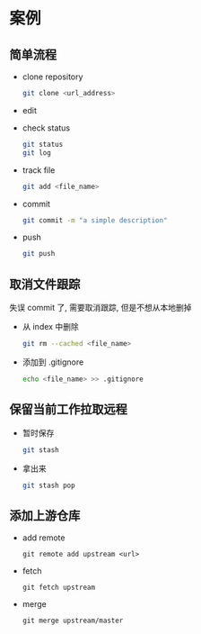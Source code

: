 # 案例

## 简单流程

- clone repository

  ```bash
  git clone <url_address>
  ```

- edit
- check status

  ```bash
  git status
  git log
  ```

- track file

  ```bash
  git add <file_name>
  ```

- commit

  ```bash
  git commit -m "a simple description"
  ```

- push

  ```bash
  git push
  ```

## 取消文件跟踪

失误 commit 了, 需要取消跟踪, 但是不想从本地删掉

- 从 index 中删除

  ```bash
  git rm --cached <file_name>
  ```

- 添加到 .gitignore

  ```bash
  echo <file_name> >> .gitignore
  ```

## 保留当前工作拉取远程

- 暂时保存

  ```bash
  git stash
  ```

- 拿出来

  ```bash
  git stash pop
  ```

## 添加上游仓库

- add remote

  `git remote add upstream <url>`

- fetch

  `git fetch upstream`

- merge

  `git merge upstream/master`
